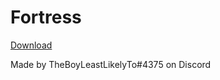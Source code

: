 # Fortress

[Download](https://mcpi.tk/mcpi-repo/worlds/Fortress/Fortress.mcpiw)

Made by TheBoyLeastLikelyTo#4375 on Discord
